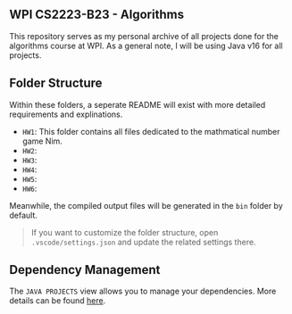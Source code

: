 ## WPI CS2223-B23 - Algorithms

This repository serves as my personal archive of all projects done for the algorithms course at WPI.
As a general note, I will be using Java v16 for all projects.

## Folder Structure

Within these folders, a seperate README will exist with more detailed requirements and explinations.
- `HW1`: This folder contains all files dedicated to the mathmatical number game Nim.
- `HW2`:
- `HW3`:
- `HW4`:
- `HW5`:
- `HW6`:

Meanwhile, the compiled output files will be generated in the `bin` folder by default.

> If you want to customize the folder structure, open `.vscode/settings.json` and update the related settings there.

## Dependency Management

The `JAVA PROJECTS` view allows you to manage your dependencies. More details can be found [here](https://github.com/microsoft/vscode-java-dependency#manage-dependencies).
